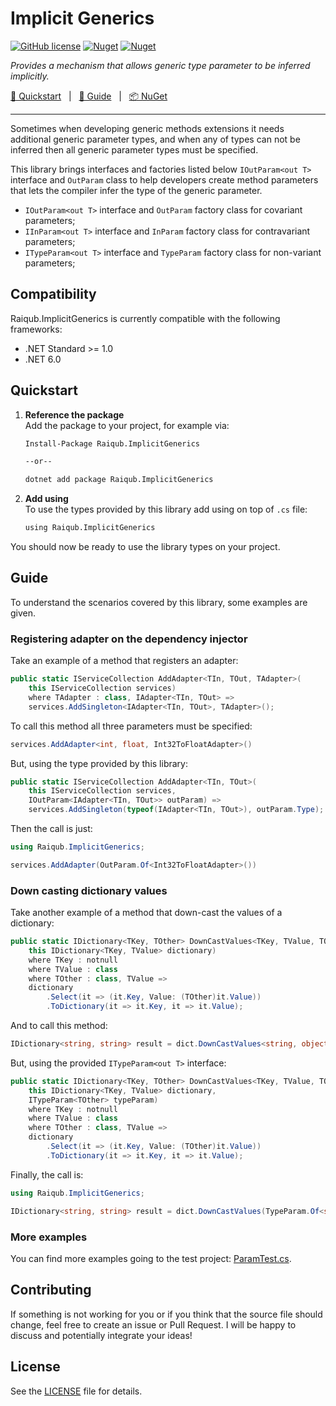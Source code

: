 # Implicit Generics

[![GitHub license](https://img.shields.io/badge/license-MIT-blue.svg?style=flat-square)](https://raw.githubusercontent.com/EngRajabi/Enum.Source.Generator/master/LICENSE) [![Nuget](https://img.shields.io/nuget/v/Raiqub.ImplicitGenerics)](https://www.nuget.org/packages/Raiqub.ImplicitGenerics) [![Nuget](https://img.shields.io/nuget/dt/Raiqub.ImplicitGenerics?label=Nuget.org%20Downloads&style=flat-square&color=blue)](https://www.nuget.org/packages/Raiqub.ImplicitGenerics)

_Provides a mechanism that allows generic type parameter to be inferred implicitly._

[🏃 Quickstart](#quickstart) &nbsp; | &nbsp; [📗 Guide](#guide) &nbsp; | &nbsp; [📦 NuGet](https://www.nuget.org/packages/Raiqub.ImplicitGenerics)

<hr />

Sometimes when developing generic methods extensions it needs additional generic parameter types,
and when any of types can not be inferred then all generic parameter types must be specified.

This library brings interfaces and factories listed below ``IOutParam<out T>`` interface and ``OutParam`` class to help developers create method
parameters that lets the compiler infer the type of the generic parameter.

- `IOutParam<out T>` interface and `OutParam` factory class for covariant parameters;
- `IInParam<out T>` interface and `InParam` factory class for contravariant parameters;
- `ITypeParam<out T>` interface and `TypeParam` factory class for non-variant parameters;

## Compatibility

Raiqub.ImplicitGenerics is currently compatible with the following frameworks:
* .NET Standard >= 1.0
* .NET 6.0

## Quickstart

1. **Reference the package** <br/>
   Add the package to your project, for example via:

   ```sh
   Install-Package Raiqub.ImplicitGenerics

   --or--

   dotnet add package Raiqub.ImplicitGenerics
   ```
2. **Add using** <br/>
   To use the types provided by this library add using on top of ``.cs`` file:
   ```sh
   using Raiqub.ImplicitGenerics
   ```
You should now be ready to use the library types on your project.

## Guide

To understand the scenarios covered by this library, some examples are given.

### Registering adapter on the dependency injector

Take an example of a method that registers an adapter:

```csharp
public static IServiceCollection AddAdapter<TIn, TOut, TAdapter>(
    this IServiceCollection services)
    where TAdapter : class, IAdapter<TIn, TOut> =>
    services.AddSingleton<IAdapter<TIn, TOut>, TAdapter>();
```

To call this method all three parameters must be specified:

```csharp
services.AddAdapter<int, float, Int32ToFloatAdapter>()
```

But, using the type provided by this library:

```csharp
public static IServiceCollection AddAdapter<TIn, TOut>(
    this IServiceCollection services,
    IOutParam<IAdapter<TIn, TOut>> outParam) =>
    services.AddSingleton(typeof(IAdapter<TIn, TOut>), outParam.Type);
```

Then the call is just:

```csharp
using Raiqub.ImplicitGenerics;

services.AddAdapter(OutParam.Of<Int32ToFloatAdapter>())
```

### Down casting dictionary values

Take another example of a method that down-cast the values of a dictionary:

```csharp
public static IDictionary<TKey, TOther> DownCastValues<TKey, TValue, TOther>(
    this IDictionary<TKey, TValue> dictionary)
    where TKey : notnull
    where TValue : class
    where TOther : class, TValue =>
    dictionary
        .Select(it => (it.Key, Value: (TOther)it.Value))
        .ToDictionary(it => it.Key, it => it.Value);
```

And to call this method:

```csharp
IDictionary<string, string> result = dict.DownCastValues<string, object, string>();
```

But, using the provided ``ITypeParam<out T>`` interface:

```csharp
public static IDictionary<TKey, TOther> DownCastValues<TKey, TValue, TOther>(
    this IDictionary<TKey, TValue> dictionary,
    ITypeParam<TOther> typeParam)
    where TKey : notnull
    where TValue : class
    where TOther : class, TValue =>
    dictionary
        .Select(it => (it.Key, Value: (TOther)it.Value))
        .ToDictionary(it => it.Key, it => it.Value);
```

Finally, the call is:

```csharp
using Raiqub.ImplicitGenerics;

IDictionary<string, string> result = dict.DownCastValues(TypeParam.Of<string>());
```

### More examples

You can find more examples going to the test project: [ParamTest.cs](./tests/Raiqub.ImplicitGenerics.Tests/ParamTest.cs).

## Contributing

If something is not working for you or if you think that the source file
should change, feel free to create an issue or Pull Request.
I will be happy to discuss and potentially integrate your ideas!

## License

See the [LICENSE](./LICENSE) file for details.
